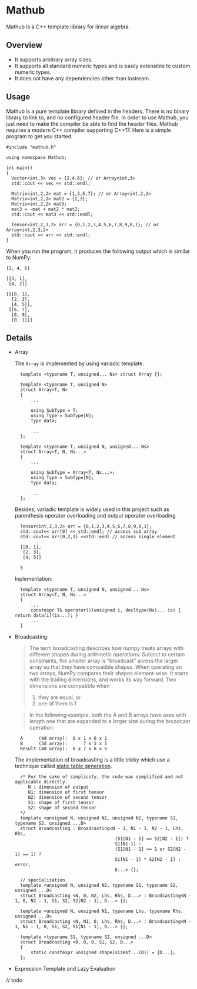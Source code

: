 # Mathub
Mathub is a C++ template library for linear algebra.

## Overview
* It supports arbitrary array sizes.
* It supports all standard numeric types and is easily extensible to custom numeric types.
* It does not have any dependencies other than iostream.

## Usage
Mathub is a pure template library defined in the headers. There is no binary library to link to, and no configured header file. In order to use Mathub, you just need to make the compiler be able to find the header files. Mathub requires a modern C++ compiler supporting C++17.
Here is a simple program to get you started.

    #include "mathub.h"
    
    using namespace Mathub;
    
    int main()
    {
      Vector<int,3> vec = {2,4,6}; // or Array<int,3>
      std::cout << vec << std::endl;
      
      Matrix<int,2,2> mat = {1,3,5,7}; // or Array<int,2,2>
      Matrix<int,2,1> mat2 = {2,3};
      Matrix<int,2,2> mat3;
      mat3 = -mat + mat2 * mat2;
      std::cout << mat3 << std::endl;
      
      Tensor<int,2,3,2> arr = {0,1,2,3,4,5,6,7,8,9,0,1}; // or Array<int,2,3,2>
      std::cout << arr << std::endl;
    }
When you run the program, it produces the following output which is similar to NumPy:
    
    [2, 4, 6]

    [[3, 1],
     [4, 2]]

    [[[0, 1],
      [2, 3],
      [4, 5]],
     [[6, 7],
      [8, 9],
      [0, 1]]]

## Details
* Array

    The `Array` is implemented by using variadic template.

        template <typename T, unsigned... Ns> struct Array {};
    
        template <typename T, unsigned N>
        struct Array<T, N>
        {
            ...
      
            using SubType = T;
            using Type = SubType[N];
            Type data;
      
            ...
        };

        template <typename T, unsigned N, unsigned... Ns>
        struct Array<T, N, Ns...>
        {
            ...
        
            using SubType = Array<T, Ns...>;
            using Type = SubType[N];
            Type data;
        
            ...
        };
    
    Besides, variadic template is widely used in this project such as parenthesis operator overloading and output operator overloading

        Tensor<int,2,3,2> arr = {0,1,2,3,4,5,6,7,8,9,0,1};
        std::cout<< arr[0] << std::endl; // access sub array
        std::cout<< arr(0,2,1) <<std::endl // access single element
    
        [[0, 1],
         [2, 3],
         [4, 5]]
     
        5
    Inplementation:

        template <typename T, unsigned N, unsigned... Ns>
        struct Array<T, N, Ns...>
        {
            ...
            constexpr T& operator()(unsigned i, decltype(Ns)... is) { return data[i](is...); }
            ...
        }
    
* Broadcasting:
    > The term broadcasting describes how numpy treats arrays with different shapes during arithmetic operations. Subject to certain constraints, the smaller array is “broadcast” across the larger array so that they have compatible shapes.
    > When operating on two arrays, NumPy compares their shapes element-wise. It starts with the trailing dimensions, and works its way forward. Two dimensions are compatible when
    >   1. they are equal, or
    >   2. one of them is 1

    >   In the following example, both the A and B arrays have axes with length one that are expanded to a larger size during the broadcast operation:

        A      (4d array):  8 x 1 x 6 x 1
        B      (3d array):      7 x 1 x 5
        Result (4d array):  8 x 7 x 6 x 5

    The implementation of broadcasting is a little tricky which use a technique called [static table generation](https://en.wikipedia.org/wiki/Template_metaprogramming#Static_Table_Generation).
    
        /* For the sake of simplicity, the code was simplified and not applicable directly.
           N : dimension of output
           N1: dimension of first tensor
           N2: dimension of second tensor
           S1: shape of first tensor
           S2: shape of second tensor
        */
        template <unsigned N, unsigned N1, unsigned N2, typename S1, typename S2, unsigned ...D>
        struct Broadcasting : Broadcasting<N - 1, N1 - 1, N2 - 1, Lhs, Rhs,
                                            (S1[N1 - 1] == S2[N2 - 1]) ? 
                                            S1[N1-1] : 
                                            (S1[N1 - 1] == 1 or S2[N2 - 1] == 1) ? 
                                            S1[N1 - 1] * S2[N2 - 1] : error,
                                            D...> {};
                                            
        // specialization                                    
        template <unsigned N, unsigned N2, typename S1, typename S2, unsigned ...D>
        struct Broadcasting <N, 0, N2, Lhs, Rhs, D...> : Broadcasting<N - 1, 0, N2 - 1, S1, S2, S2[N2 - 1], D...> {};

        template <unsigned N, unsigned N1, typename Lhs, typename Rhs, unsigned ...D>
        struct Broadcasting <N, N1, 0, Lhs, Rhs, D...> : Broadcasting<N - 1, N1 - 1, 0, S1, S2, S1[N1 - 1], D...> {};

        template <typename S1, typename S2, unsigned ...D>
        struct Broadcasting <0, 0, 0, S1, S2, D...>
        {
            static constexpr unsigned shape[sizeof...(D)] = {D...};
        };


* Expression Template and Lazy Evaluation

// todo

